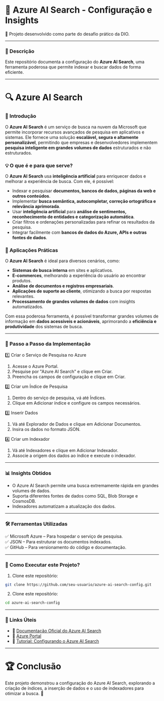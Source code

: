# 📌 Azure AI Search - Configuração e Insights
📢 Projeto desenvolvido como parte do desafio prático da DIO.

---

### 📖 Descrição
Este repositório documenta a configuração do **Azure AI Search**, uma ferramenta poderosa que permite indexar e buscar dados de forma eficiente.

---

# 🔍 Azure AI Search  

### 📌 Introdução  

O **Azure AI Search** é um serviço de busca na nuvem da Microsoft que permite incorporar recursos avançados de pesquisa em aplicativos e sistemas. Ele fornece uma solução **escalável, segura e altamente personalizável**, permitindo que empresas e desenvolvedores implementem **pesquisa inteligente em grandes volumes de dados** estruturados e não estruturados.  

### 💡 O que é e para que serve?  

O **Azure AI Search** usa **inteligência artificial** para enriquecer dados e melhorar a experiência de busca. Com ele, é possível:  

- Indexar e pesquisar **documentos, bancos de dados, páginas da web e outros conteúdos**.  
- Implementar **busca semântica, autocompletar, correção ortográfica e relevância aprimorada**.  
- Usar **inteligência artificial** para **análise de sentimentos, reconhecimento de entidades e categorização automática**.  
- Criar filtros e ordenações personalizadas para refinar os resultados da pesquisa.  
- Integrar facilmente com **bancos de dados do Azure, APIs e outras fontes de dados**.  

### 🚀 Aplicações Práticas  

O **Azure AI Search** é ideal para diversos cenários, como:  

- **Sistemas de busca interna** em sites e aplicativos.  
- **E-commerces**, melhorando a experiência do usuário ao encontrar produtos.  
- **Análise de documentos e registros empresariais**.  
- **Aplicações de suporte ao cliente**, otimizando a busca por respostas relevantes.  
- **Processamento de grandes volumes de dados** com insights automatizados.  

Com essa poderosa ferramenta, é possível transformar grandes volumes de informação em **dados acessíveis e acionáveis**, aprimorando a **eficiência e produtividade** dos sistemas de busca.  


---

### 🚀 Passo a Passo da Implementação
1️⃣ Criar o Serviço de Pesquisa no Azure
1. Acesse o Azure Portal.
2. Pesquise por "Azure AI Search" e clique em Criar.
3. Preencha os campos de configuração e clique em Criar.

2️⃣ Criar um Índice de Pesquisa
1. Dentro do serviço de pesquisa, vá até Índices.
2. Clique em Adicionar índice e configure os campos necessários.

3️⃣ Inserir Dados
1. Vá até Explorador de Dados e clique em Adicionar Documentos.
2. Insira os dados no formato JSON.

4️⃣ Criar um Indexador
1. Vá até Indexadores e clique em Adicionar Indexador.
2. Associe a origem dos dados ao índice e execute o indexador.

---

### 📊 Insights Obtidos
* O Azure AI Search permite uma busca extremamente rápida em grandes volumes de dados.
* Suporta diferentes fontes de dados como SQL, Blob Storage e CosmosDB.
* Indexadores automatizam a atualização dos dados.

---

### 🛠 Ferramentas Utilizadas
✅ Microsoft Azure – Para hospedar o serviço de pesquisa.  
✅ JSON – Para estruturar os documentos indexados.  
✅ GitHub – Para versionamento do código e documentação.

---

### 📌 Como Executar este Projeto?
1. Clone este repositório:
```bash
git clone https://github.com/seu-usuario/azure-ai-search-config.git
```

2. Clone este repositório:
```bash
cd azure-ai-search-config
```

---

### 📎 Links Úteis
- 🔗 [Documentação Oficial do Azure AI Search](https://learn.microsoft.com/en-us/azure/search/)  
- 🔗 [Azure Portal](https://portal.azure.com/)  
- 🎥 [Tutorial: Configurando o Azure AI Search](https://www.youtube.com/watch?v=yiS6jkiQEds)

---

# 🏆 Conclusão
Este projeto demonstrou a configuração do Azure AI Search, explorando a criação de índices, a inserção de dados e o uso de indexadores para otimizar a busca. 🚀